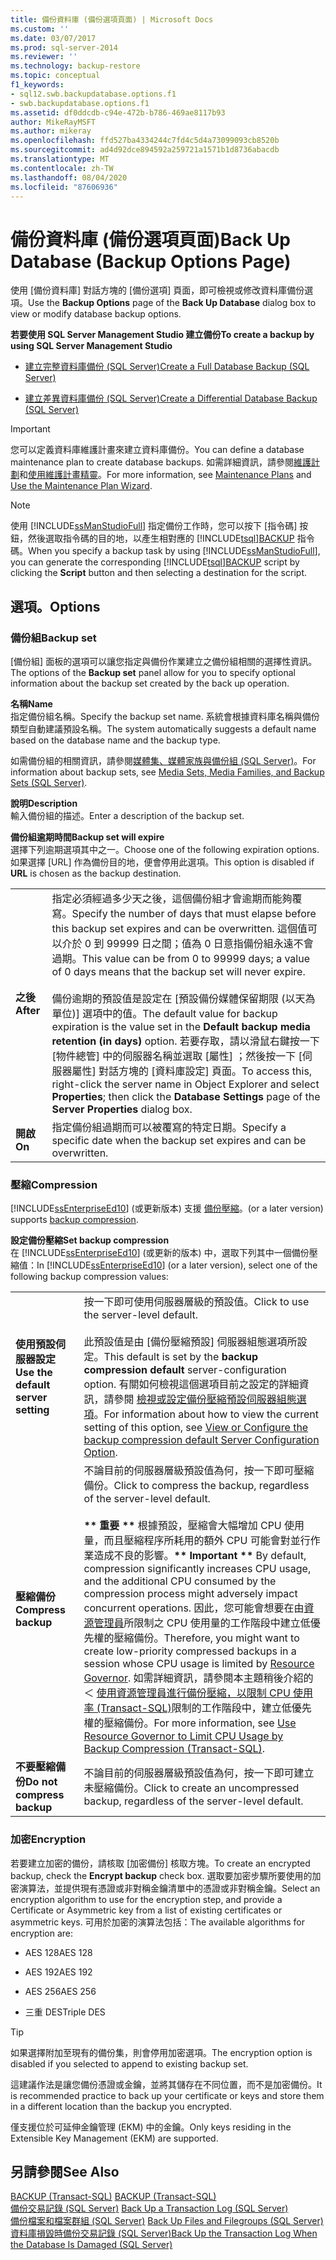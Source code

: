```yaml
---
title: 備份資料庫 (備份選項頁面) | Microsoft Docs
ms.custom: ''
ms.date: 03/07/2017
ms.prod: sql-server-2014
ms.reviewer: ''
ms.technology: backup-restore
ms.topic: conceptual
f1_keywords:
- sql12.swb.backupdatabase.options.f1
- swb.backupdatabase.options.f1
ms.assetid: df0ddcdb-c94e-472b-b786-469ae8117b93
author: MikeRayMSFT
ms.author: mikeray
ms.openlocfilehash: ffd527ba4334244c7fd4c5d4a73099093cb8520b
ms.sourcegitcommit: ad4d92dce894592a259721a1571b1d8736abacdb
ms.translationtype: MT
ms.contentlocale: zh-TW
ms.lasthandoff: 08/04/2020
ms.locfileid: "87606936"
---
```

# <a name="back-up-database-backup-options-page"></a><span data-ttu-id="1c909-102">備份資料庫 (備份選項頁面)</span><span class="sxs-lookup"><span data-stu-id="1c909-102">Back Up Database (Backup Options Page)</span></span>
  <span data-ttu-id="1c909-103">使用 [備份資料庫]  對話方塊的 [備份選項]  頁面，即可檢視或修改資料庫備份選項。</span><span class="sxs-lookup"><span data-stu-id="1c909-103">Use the  **Backup Options** page of the **Back Up Database** dialog box to view or modify database backup options.</span></span>  
  
 <span data-ttu-id="1c909-104">**若要使用 SQL Server Management Studio 建立備份**</span><span class="sxs-lookup"><span data-stu-id="1c909-104">**To create a backup by using SQL Server Management Studio**</span></span>  
  
-   [<span data-ttu-id="1c909-105">建立完整資料庫備份 &#40;SQL Server&#41;</span><span class="sxs-lookup"><span data-stu-id="1c909-105">Create a Full Database Backup &#40;SQL Server&#41;</span></span>](create-a-full-database-backup-sql-server.md)  
  
-   [<span data-ttu-id="1c909-106">建立差異資料庫備份 &#40;SQL Server&#41;</span><span class="sxs-lookup"><span data-stu-id="1c909-106">Create a Differential Database Backup &#40;SQL Server&#41;</span></span>](create-a-differential-database-backup-sql-server.md)  
  
> [!IMPORTANT]  
>  <span data-ttu-id="1c909-107">您可以定義資料庫維護計畫來建立資料庫備份。</span><span class="sxs-lookup"><span data-stu-id="1c909-107">You can define a database maintenance plan to create database backups.</span></span> <span data-ttu-id="1c909-108">如需詳細資訊，請參閱[維護計劃](../maintenance-plans/maintenance-plans.md)和[使用維護計畫精靈](../maintenance-plans/use-the-maintenance-plan-wizard.md)。</span><span class="sxs-lookup"><span data-stu-id="1c909-108">For more information, see [Maintenance Plans](../maintenance-plans/maintenance-plans.md) and [Use the Maintenance Plan Wizard](../maintenance-plans/use-the-maintenance-plan-wizard.md).</span></span>  
  
> [!NOTE]  
>  <span data-ttu-id="1c909-109">使用 [!INCLUDE[ssManStudioFull](../../includes/ssmanstudiofull-md.md)] 指定備份工作時，您可以按下 [指令碼]  按鈕，然後選取指令碼的目的地，以產生相對應的 [!INCLUDE[tsql](../../includes/tsql-md.md)][BACKUP](/sql/t-sql/statements/backup-transact-sql) 指令碼。</span><span class="sxs-lookup"><span data-stu-id="1c909-109">When you specify a backup task by using [!INCLUDE[ssManStudioFull](../../includes/ssmanstudiofull-md.md)], you can generate the corresponding [!INCLUDE[tsql](../../includes/tsql-md.md)][BACKUP](/sql/t-sql/statements/backup-transact-sql) script by clicking the **Script** button and then selecting a destination for the script.</span></span>  
  
## <a name="options"></a><span data-ttu-id="1c909-110">選項。</span><span class="sxs-lookup"><span data-stu-id="1c909-110">Options</span></span>  
  
### <a name="backup-set"></a><span data-ttu-id="1c909-111">備份組</span><span class="sxs-lookup"><span data-stu-id="1c909-111">Backup set</span></span>  
 <span data-ttu-id="1c909-112">[備份組]  面板的選項可以讓您指定與備份作業建立之備份組相關的選擇性資訊。</span><span class="sxs-lookup"><span data-stu-id="1c909-112">The options of the **Backup set** panel allow for you to specify optional information about the backup set created by the back up operation.</span></span>  
  
 <span data-ttu-id="1c909-113">**名稱**</span><span class="sxs-lookup"><span data-stu-id="1c909-113">**Name**</span></span>  
 <span data-ttu-id="1c909-114">指定備份組名稱。</span><span class="sxs-lookup"><span data-stu-id="1c909-114">Specify the backup set name.</span></span> <span data-ttu-id="1c909-115">系統會根據資料庫名稱與備份類型自動建議預設名稱。</span><span class="sxs-lookup"><span data-stu-id="1c909-115">The system automatically suggests a default name based on the database name and the backup type.</span></span>  
  
 <span data-ttu-id="1c909-116">如需備份組的相關資訊，請參閱[媒體集、媒體家族與備份組 &#40;SQL Server&#41;](media-sets-media-families-and-backup-sets-sql-server.md)。</span><span class="sxs-lookup"><span data-stu-id="1c909-116">For information about backup sets, see [Media Sets, Media Families, and Backup Sets &#40;SQL Server&#41;](media-sets-media-families-and-backup-sets-sql-server.md).</span></span>  
  
 <span data-ttu-id="1c909-117">**說明**</span><span class="sxs-lookup"><span data-stu-id="1c909-117">**Description**</span></span>  
 <span data-ttu-id="1c909-118">輸入備份組的描述。</span><span class="sxs-lookup"><span data-stu-id="1c909-118">Enter a description of the backup set.</span></span>  
  
 <span data-ttu-id="1c909-119">**備份組逾期時間**</span><span class="sxs-lookup"><span data-stu-id="1c909-119">**Backup set will expire**</span></span>  
 <span data-ttu-id="1c909-120">選擇下列逾期選項其中之一。</span><span class="sxs-lookup"><span data-stu-id="1c909-120">Choose one of the following expiration options.</span></span> <span data-ttu-id="1c909-121">如果選擇 [URL]  作為備份目的地，便會停用此選項。</span><span class="sxs-lookup"><span data-stu-id="1c909-121">This option is disabled if **URL** is chosen as the backup destination.</span></span>  
  
|||  
|-|-|  
|<span data-ttu-id="1c909-122">**之後**</span><span class="sxs-lookup"><span data-stu-id="1c909-122">**After**</span></span>|<span data-ttu-id="1c909-123">指定必須經過多少天之後，這個備份組才會逾期而能夠覆寫。</span><span class="sxs-lookup"><span data-stu-id="1c909-123">Specify the number of days that must elapse before this backup set expires and can be overwritten.</span></span> <span data-ttu-id="1c909-124">這個值可以介於 0 到 99999 日之間；值為 0 日意指備份組永遠不會過期。</span><span class="sxs-lookup"><span data-stu-id="1c909-124">This value can be from 0 to 99999 days; a value of 0 days means that the backup set will never expire.</span></span><br /><br /> <span data-ttu-id="1c909-125">備份逾期的預設值是設定在 [預設備份媒體保留期限 (以天為單位)]  選項中的值。</span><span class="sxs-lookup"><span data-stu-id="1c909-125">The default value for backup expiration is the value set in the **Default backup media retention (in days)** option.</span></span> <span data-ttu-id="1c909-126">若要存取，請以滑鼠右鍵按一下 [物件總管] 中的伺服器名稱並選取 [屬性]  ；然後按一下 [伺服器屬性]  對話方塊的 [資料庫設定]  頁面。</span><span class="sxs-lookup"><span data-stu-id="1c909-126">To access this, right-click the server name in Object Explorer and select **Properties**; then click the **Database Settings** page of the **Server Properties** dialog box.</span></span>|  
|<span data-ttu-id="1c909-127">**開啟**</span><span class="sxs-lookup"><span data-stu-id="1c909-127">**On**</span></span>|<span data-ttu-id="1c909-128">指定備份組過期而可以被覆寫的特定日期。</span><span class="sxs-lookup"><span data-stu-id="1c909-128">Specify a specific date when the backup set expires and can be overwritten.</span></span>|  
  
### <a name="compression"></a><span data-ttu-id="1c909-129">壓縮</span><span class="sxs-lookup"><span data-stu-id="1c909-129">Compression</span></span>  
 [!INCLUDE[ssEnterpriseEd10](../../../includes/ssenterpriseed10-md.md)] <span data-ttu-id="1c909-130">(或更新版本) 支援 [備份壓縮](backup-compression-sql-server.md)。</span><span class="sxs-lookup"><span data-stu-id="1c909-130">(or a later version) supports [backup compression](backup-compression-sql-server.md).</span></span>  
  
 <span data-ttu-id="1c909-131">**設定備份壓縮**</span><span class="sxs-lookup"><span data-stu-id="1c909-131">**Set backup compression**</span></span>  
 <span data-ttu-id="1c909-132">在 [!INCLUDE[ssEnterpriseEd10](../../../includes/ssenterpriseed10-md.md)] (或更新的版本) 中，選取下列其中一個備份壓縮值：</span><span class="sxs-lookup"><span data-stu-id="1c909-132">In [!INCLUDE[ssEnterpriseEd10](../../../includes/ssenterpriseed10-md.md)] (or a later version), select one of the following backup compression values:</span></span>  
  
|||  
|-|-|  
|<span data-ttu-id="1c909-133">**使用預設伺服器設定**</span><span class="sxs-lookup"><span data-stu-id="1c909-133">**Use the default server setting**</span></span>|<span data-ttu-id="1c909-134">按一下即可使用伺服器層級的預設值。</span><span class="sxs-lookup"><span data-stu-id="1c909-134">Click to use the server-level default.</span></span><br /><br /> <span data-ttu-id="1c909-135">此預設值是由 [備份壓縮預設] 伺服器組態選項所設定。</span><span class="sxs-lookup"><span data-stu-id="1c909-135">This default is set by the **backup compression default** server-configuration option.</span></span> <span data-ttu-id="1c909-136">有關如何檢視這個選項目前之設定的詳細資訊，請參閱 [檢視或設定備份壓縮預設伺服器組態選項](../../database-engine/configure-windows/view-or-configure-the-backup-compression-default-server-configuration-option.md)。</span><span class="sxs-lookup"><span data-stu-id="1c909-136">For information about how to view the current setting of this option, see [View or Configure the backup compression default Server Configuration Option](../../database-engine/configure-windows/view-or-configure-the-backup-compression-default-server-configuration-option.md).</span></span>|  
|<span data-ttu-id="1c909-137">**壓縮備份**</span><span class="sxs-lookup"><span data-stu-id="1c909-137">**Compress backup**</span></span>|<span data-ttu-id="1c909-138">不論目前的伺服器層級預設值為何，按一下即可壓縮備份。</span><span class="sxs-lookup"><span data-stu-id="1c909-138">Click to compress the backup, regardless of the server-level default.</span></span><br /><br /> <span data-ttu-id="1c909-139">**\*\* 重要 \*\*** 根據預設，壓縮會大幅增加 CPU 使用量，而且壓縮程序所耗用的額外 CPU 可能會對並行作業造成不良的影響。</span><span class="sxs-lookup"><span data-stu-id="1c909-139">**\*\* Important \*\*** By default, compression significantly increases CPU usage, and the additional CPU consumed by the compression process might adversely impact concurrent operations.</span></span> <span data-ttu-id="1c909-140">因此，您可能會想要在由[資源管理員](../resource-governor/resource-governor.md)所限制之 CPU 使用量的工作階段中建立低優先權的壓縮備份。</span><span class="sxs-lookup"><span data-stu-id="1c909-140">Therefore, you might want to create low-priority compressed backups in a session whose CPU usage is limited by [Resource Governor](../resource-governor/resource-governor.md).</span></span> <span data-ttu-id="1c909-141">如需詳細資訊，請參閱本主題稍後介紹的＜ [使用資源管理員進行備份壓縮，以限制 CPU 使用率 &#40;Transact-SQL&#41;](use-resource-governor-to-limit-cpu-usage-by-backup-compression-transact-sql.md)限制的工作階段中，建立低優先權的壓縮備份。</span><span class="sxs-lookup"><span data-stu-id="1c909-141">For more information, see [Use Resource Governor to Limit CPU Usage by Backup Compression &#40;Transact-SQL&#41;](use-resource-governor-to-limit-cpu-usage-by-backup-compression-transact-sql.md).</span></span>|  
|<span data-ttu-id="1c909-142">**不要壓縮備份**</span><span class="sxs-lookup"><span data-stu-id="1c909-142">**Do not compress backup**</span></span>|<span data-ttu-id="1c909-143">不論目前的伺服器層級預設值為何，按一下即可建立未壓縮備份。</span><span class="sxs-lookup"><span data-stu-id="1c909-143">Click to create an uncompressed backup, regardless of the server-level default.</span></span>|  
  
### <a name="encryption"></a><span data-ttu-id="1c909-144">加密</span><span class="sxs-lookup"><span data-stu-id="1c909-144">Encryption</span></span>  
 <span data-ttu-id="1c909-145">若要建立加密的備份，請核取 [加密備份]  核取方塊。</span><span class="sxs-lookup"><span data-stu-id="1c909-145">To create an encrypted backup, check the **Encrypt backup** check box.</span></span> <span data-ttu-id="1c909-146">選取要加密步驟所要使用的加密演算法，並提供現有憑證或非對稱金鑰清單中的憑證或非對稱金鑰。</span><span class="sxs-lookup"><span data-stu-id="1c909-146">Select an encryption algorithm to use for the encryption step, and provide a Certificate or Asymmetric key from a list of existing certificates or asymmetric keys.</span></span> <span data-ttu-id="1c909-147">可用於加密的演算法包括：</span><span class="sxs-lookup"><span data-stu-id="1c909-147">The available algorithms for encryption are:</span></span>  
  
-   <span data-ttu-id="1c909-148">AES 128</span><span class="sxs-lookup"><span data-stu-id="1c909-148">AES 128</span></span>  
  
-   <span data-ttu-id="1c909-149">AES 192</span><span class="sxs-lookup"><span data-stu-id="1c909-149">AES 192</span></span>  
  
-   <span data-ttu-id="1c909-150">AES 256</span><span class="sxs-lookup"><span data-stu-id="1c909-150">AES 256</span></span>  
  
-   <span data-ttu-id="1c909-151">三重 DES</span><span class="sxs-lookup"><span data-stu-id="1c909-151">Triple DES</span></span>  
  
> [!TIP]  
>  <span data-ttu-id="1c909-152">如果選擇附加至現有的備份集，則會停用加密選項。</span><span class="sxs-lookup"><span data-stu-id="1c909-152">The encryption option is disabled if you selected to append to existing backup set.</span></span>  
>   
>  <span data-ttu-id="1c909-153">這建議作法是讓您備份憑證或金鑰，並將其儲存在不同位置，而不是加密備份。</span><span class="sxs-lookup"><span data-stu-id="1c909-153">It is recommended practice to back up your certificate or keys and store them in a different location than the backup you encrypted.</span></span>  
>   
>  <span data-ttu-id="1c909-154">僅支援位於可延伸金鑰管理 (EKM) 中的金鑰。</span><span class="sxs-lookup"><span data-stu-id="1c909-154">Only keys residing in the Extensible Key Management (EKM) are supported.</span></span>  
  
## <a name="see-also"></a><span data-ttu-id="1c909-155">另請參閱</span><span class="sxs-lookup"><span data-stu-id="1c909-155">See Also</span></span>  
 <span data-ttu-id="1c909-156">[BACKUP &#40;Transact-SQL&#41;](/sql/t-sql/statements/backup-transact-sql) </span><span class="sxs-lookup"><span data-stu-id="1c909-156">[BACKUP &#40;Transact-SQL&#41;](/sql/t-sql/statements/backup-transact-sql) </span></span>  
 <span data-ttu-id="1c909-157">[備份交易記錄 &#40;SQL Server&#41;](back-up-a-transaction-log-sql-server.md) </span><span class="sxs-lookup"><span data-stu-id="1c909-157">[Back Up a Transaction Log &#40;SQL Server&#41;](back-up-a-transaction-log-sql-server.md) </span></span>  
 <span data-ttu-id="1c909-158">[備份檔案和檔案群組 &#40;SQL Server&#41;](back-up-files-and-filegroups-sql-server.md) </span><span class="sxs-lookup"><span data-stu-id="1c909-158">[Back Up Files and Filegroups &#40;SQL Server&#41;](back-up-files-and-filegroups-sql-server.md) </span></span>  
 [<span data-ttu-id="1c909-159">資料庫損毀時備份交易記錄 &#40;SQL Server&#41;</span><span class="sxs-lookup"><span data-stu-id="1c909-159">Back Up the Transaction Log When the Database Is Damaged &#40;SQL Server&#41;</span></span>](back-up-the-transaction-log-when-the-database-is-damaged-sql-server.md)  
  
  
